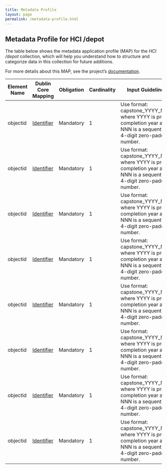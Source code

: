 ```yaml
---
title: Metadata Profile
layout: page
permalink: /metadata-profile.html
---
```


## Metadata Profile for HCI /depot

The table below shows the metadata application profile (MAP) for the *HCI /depot* collection, which will help you understand how to structure and categorize data in this collection for future additions.

For more details about this MAP, see the project’s [documentation](documentation.html).


<div class="table-responsive-md">
    <table id="item-table" class="table table-striped">
        <thead>
            <tr>
                <th>Element Name</th>
                <th>Dublin Core Mapping</th>
                <th>Obligation</th>
                <th>Cardinality</th>
                <th>Input Guidelines</th>
                <th>Value/Syntax Schema</th>
                <th>Examples</th>
            </tr>
        </thead>
        <tbody>
            <tr>
                <td>objectid</td>
                <td><a href="https://www.dublincore.org/specifications/dublin-core/dcmi-terms/elements11/identifier/" target="_blank">Identifier</a></td>
                <td>Mandatory</td>
                <td>1</td>
                <td>Use format: capstone_YYYY_NNN, where YYYY is project completion year and NNN is a sequential 4-digit zero-padded number.</td>
                <td></td>
                <td></td>
            </tr>
            <tr>
                <td>objectid</td>
                <td><a href="https://www.dublincore.org/specifications/dublin-core/dcmi-terms/elements11/identifier/" target="_blank">Identifier</a></td>
                <td>Mandatory</td>
                <td>1</td>
                <td>Use format: capstone_YYYY_NNN, where YYYY is project completion year and NNN is a sequential 4-digit zero-padded number.</td>
                <td></td>
                <td></td>
            </tr>
            <tr>
                <td>objectid</td>
                <td><a href="https://www.dublincore.org/specifications/dublin-core/dcmi-terms/elements11/identifier/" target="_blank">Identifier</a></td>
                <td>Mandatory</td>
                <td>1</td>
                <td>Use format: capstone_YYYY_NNN, where YYYY is project completion year and NNN is a sequential 4-digit zero-padded number.</td>
                <td></td>
                <td></td>
            </tr>
            <tr>
                <td>objectid</td>
                <td><a href="https://www.dublincore.org/specifications/dublin-core/dcmi-terms/elements11/identifier/" target="_blank">Identifier</a></td>
                <td>Mandatory</td>
                <td>1</td>
                <td>Use format: capstone_YYYY_NNN, where YYYY is project completion year and NNN is a sequential 4-digit zero-padded number.</td>
                <td></td>
                <td></td>
            </tr>
            <tr>
                <td>objectid</td>
                <td><a href="https://www.dublincore.org/specifications/dublin-core/dcmi-terms/elements11/identifier/" target="_blank">Identifier</a></td>
                <td>Mandatory</td>
                <td>1</td>
                <td>Use format: capstone_YYYY_NNN, where YYYY is project completion year and NNN is a sequential 4-digit zero-padded number.</td>
                <td></td>
                <td></td>
            </tr>
            <tr>
                <td>objectid</td>
                <td><a href="https://www.dublincore.org/specifications/dublin-core/dcmi-terms/elements11/identifier/" target="_blank">Identifier</a></td>
                <td>Mandatory</td>
                <td>1</td>
                <td>Use format: capstone_YYYY_NNN, where YYYY is project completion year and NNN is a sequential 4-digit zero-padded number.</td>
                <td></td>
                <td></td>
            </tr>
            <tr>
                <td>objectid</td>
                <td><a href="https://www.dublincore.org/specifications/dublin-core/dcmi-terms/elements11/identifier/" target="_blank">Identifier</a></td>
                <td>Mandatory</td>
                <td>1</td>
                <td>Use format: capstone_YYYY_NNN, where YYYY is project completion year and NNN is a sequential 4-digit zero-padded number.</td>
                <td></td>
                <td></td>
            </tr>
            <tr>
                <td>objectid</td>
                <td><a href="https://www.dublincore.org/specifications/dublin-core/dcmi-terms/elements11/identifier/" target="_blank">Identifier</a></td>
                <td>Mandatory</td>
                <td>1</td>
                <td>Use format: capstone_YYYY_NNN, where YYYY is project completion year and NNN is a sequential 4-digit zero-padded number.</td>
                <td></td>
                <td></td>
            </tr>
        </tbody>
    </table>
</div>